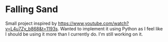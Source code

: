 # Falling Sand
Small project inspired by https://www.youtube.com/watch?v=L4u7Zy_b868&t=1193s. Wanted to implement it using Python as I feel like I should be using it more than I currently do. I'm still working on it. 
